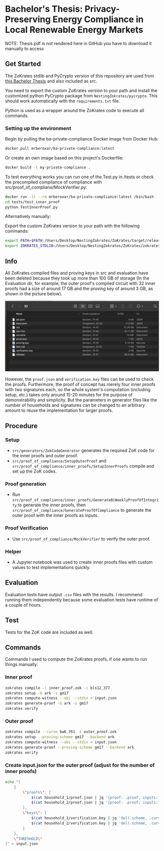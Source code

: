 # Bachelor's Thesis: Privacy-Preserving Energy Compliance in Local Renewable Energy Markets
NOTE: Thesis.pdf is not rendered here in GitHub you have to download it manually to access 
## Get Started
The ZoKrates stdlib and PyCrypto version of this repository are used from [this Bachelor Thesis](https://github.com/uZhW8Rgl/Bachelor-Thesis) and also included as src.

You need to export the custom ZoKrates version to your path and install the customized python PyCrypto package from `NestingZokrates/pycrypto`. This should work automatically with the `requirements.txt` file.

Python is used as a wrapper around the ZoKrates code to execute all commands.

### Setting up the environment
Begin by pulling the ba-private-compliance Docker image from Docker Hub:

```bash
docker pull mrberoxar/ba-private-compliance:latest
```
Or create an own image based on this project's Dockerfile:
```bash
docker build -t my-private-compliance .
```

To test everything works you can run one of the Test.py in /tests or check the precompiled compliance of compliance with src/proof_of_compliane/MockVerifier.py:

```bash
docker run -it --rm mrberoxar/ba-private-compliance:latest /bin/bash
cd tests/test_inner_proof
python TestInnerProof.py

```
Alternatively manually:

Export the custom ZoKrates version to your path with the following commands:

```bash
export PATH=$PATH:/Users/Desktop/NestingZokrates/ZoKrates/target/release/
export ZOKRATES_STDLIB=/Users/Desktop/NestingZokrates/ZoKrates/zokrates_stdlib/stdlib/
```

## Info
All ZoKrates compiled files and proving keys in src and evaluation have been deleted because they took up more than 100 GB of storage (In the Evaluation dir, for example, the outer proof's compiled circuit with 32 inner proofs had a size of around 17 GB and the proving key of around 3 GB, as shown in the picture below).

![ZoKrates Files take up a lot of storage](zok_gb_files.png)

However, the `proof.json` and `verification.key` files can be used to check the proofs. Furthermore, the proof of concept has merely four inner proofs with two signatures each, so the whole system's computation (including setup, etc.) takes only around 15-20 minutes for the purpose of demonstrability and simplicity. But the parameters in generator files like the number of households and signatures can be changed to an arbitrary amount to reuse the implementation for larger proofs.

## Procedure

### Setup
- `src/generators/ZokCodeGenerator` generates the required ZoK code for the inner proofs and outer proof.
- `src/proof_of_compliance/SetupOuterProof` and `src/proof_of_compliance/inner_proofs/SetupInnerProofs` compile and set up the ZoK codes.

### Proof generation
- Run `src/proof_of_compliance/inner_proofs/GenerateBiWeeklyProofOfIntegrity` to generate the inner proofs, then `src/proof_of_compliance/GenerateProofOfCompliance` to generate the outer proof with the inner proofs as inputs.

### Proof Verification
- Use `src/proof_of_compliance/MockVerifier` to verify the outer proof.

### Helper
- A Jupyter notebook was used to create inner proofs files with custom values to test implementations quickly.

## Evaluation
Evaluation tests have output `.csv` files with the results. I recommend running them independently because some evaluation tests have runtime of a couple of hours.

## Test
Tests for the ZoK code are included as well.

## Commands
Commands I used to compute the ZoKrates proofs, if one wants to run things manually:

### Inner proof

```bash
zokrates compile -i inner_proof.zok -c bls12_377
zokrates setup -b ark -s gm17
zokrates compute-witness --abi --stdin < input.json
zokrates generate-proof -b ark -s gm17
zokrates verify
```

### Outer proof

```bash
zokrates compile --curve bw6_761 -i outer_proof.zok
zokrates setup --proving-scheme gm17 --backend ark 
zokrates compute-witness --abi --stdin < input.json
zokrates generate-proof --proving-scheme gm17 --backend ark
zokrates verify
```

### Create input.json for the outer proof (adjust for the number of inner proofs)

```bash
echo "[
    {
        \"proofs\": [
            $(cat household_1/proof.json | jq '{proof: .proof, inputs: .inputs}'),
            $(cat household_2/proof.json | jq '{proof: .proof, inputs: .inputs}')
        ],
        \"keys\": [
            $(cat household_1/verification.key | jq 'del(.scheme, .curve)'),
            $(cat household_2/verification.key | jq 'del(.scheme, .curve)')
        ]
    },
    \"THRESHOLD\"   
]" > input.json
```
